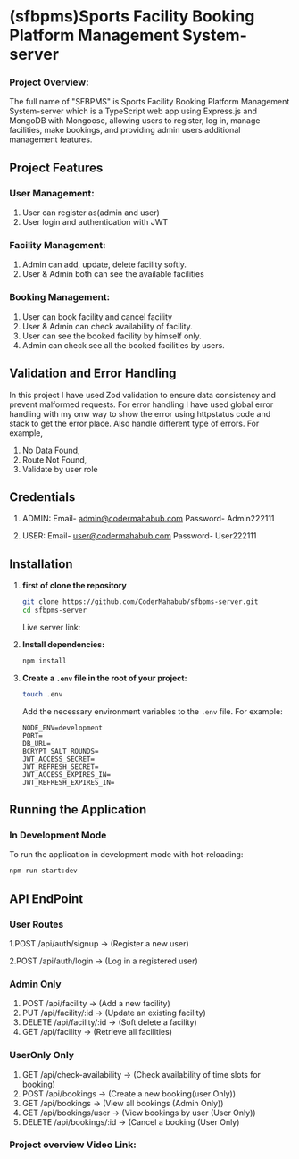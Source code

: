 # (sfbpms)Sports Facility Booking Platform Management System-server

### Project Overview: 

The full name of "SFBPMS" is Sports Facility Booking Platform Management System-server which is a TypeScript web app using Express.js and MongoDB with Mongoose, allowing users to register, log in, manage facilities, make bookings, and providing admin users additional management features.

## Project Features

### User Management:

1. User can register as(admin and user)
2. User login and authentication with JWT

### Facility Management:

1. Admin can add, update, delete facility softly.
2. User & Admin both can see the available facilities  

### Booking Management:

1. User can book facility and cancel facility
2. User & Admin can check availability of facility.
3. User can see the booked facility by himself only.
4. Admin can check see all the booked facilities by users.

## Validation and Error Handling

In this project I have used Zod validation to ensure data consistency and prevent malformed requests. For error handling I have used global error handling with my onw way to show the error using httpstatus code and stack to get the error place. Also handle different type of errors. For example,
1. No Data Found,
2. Route Not Found,
3. Validate by user role

## Credentials

1. ADMIN: Email- admin@codermahabub.com
        Password- Admin222111

2. USER: Email- user@codermahabub.com
        Password- User222111

## Installation

1. **first of clone the repository**
    ```bash
    git clone https://github.com/CoderMahabub/sfbpms-server.git
    cd sfbpms-server
    ```
    Live server link: 

2. **Install dependencies:**
    ```bash
    npm install
    ```

3. **Create a `.env` file in the root of your project:**
    ```bash
    touch .env
    ```
    Add the necessary environment variables to the `.env` file. For example:
    ```env
    NODE_ENV=development
    PORT=
    DB_URL=
    BCRYPT_SALT_ROUNDS=
    JWT_ACCESS_SECRET=
    JWT_REFRESH_SECRET=
    JWT_ACCESS_EXPIRES_IN=
    JWT_REFRESH_EXPIRES_IN=
    ```

## Running the Application

### In Development Mode

To run the application in development mode with hot-reloading:

```bash
npm run start:dev
 ```
## API EndPoint
### User Routes

1.POST /api/auth/signup -> (Register a new user)

2.POST /api/auth/login -> (Log in a registered user)

### Admin Only

1. POST /api/facility -> (Add a new facility)
2. PUT /api/facility/:id -> (Update an existing facility)
3. DELETE /api/facility/:id -> (Soft delete a facility)
4. GET /api/facility -> (Retrieve all facilities)

### UserOnly Only

1. GET /api/check-availability -> (Check availability of time slots for booking)
2. POST /api/bookings -> (Create a new booking(user Only))
3. GET /api/bookings -> (View all bookings (Admin Only))
4. GET /api/bookings/user -> (View bookings by user (User Only))
5. DELETE /api/bookings/:id -> (Cancel a booking (User Only)

### Project overview Video Link:
